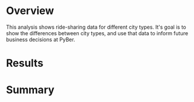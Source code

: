 # Overview
This analysis shows ride-sharing data for different city types. It's goal is to show the differences between city types, and use that data to inform future business decisions at PyBer.

# Results


# Summary


